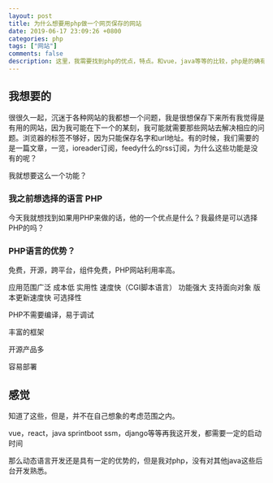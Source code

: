 ```yaml
---
layout: post
title: 为什么想要用php做一个网页保存的网站 
date: 2019-06-17 23:09:26 +0800 
categories: php 
tags: ["网站"]
comments: false
description: 这里，我需要找到php的优点，特点。和vue，java等等的比较，php是的确有优势去完成一个可以作为一个动态保存内容的网站？
---
```

## 我想要的

很很久一起，沉迷于各种网站的我都想一个问题，我是很想保存下来所有我觉得是有用的网站，因为我可能在下一个的某刻，我可能就需要那些网站去解决相应的问题。浏览器的标签不够好，因为只能保存名字和url地址。有的时候，我们需要的是一篇文章，一览，ioreader订阅，feedy什么的rss订阅，为什么这些功能是没有的呢？

我就想要这么一个功能？

### 我之前想选择的语言 PHP

今天我就想找到如果用PHP来做的话，他的一个优点是什么？我最终是可以选择PHP的吗？

### PHP语言的优势？

免费，开源，跨平台，组件免费，PHP网站利用率高。

应用范围广泛 成本低 实用性 速度快（CGI脚本语言） 功能强大 支持面向对象 版本更新速度快 可选择性


PHP不需要编译，易于调试

丰富的框架

开源产品多

容易部署

## 感觉

知道了这些，但是，并不在自己想象的考虑范围之内。

vue，react，java sprintboot ssm，django等等再我这开发，都需要一定的启动时间

那么动态语言开发还是具有一定的优势的，但是我对php，没有对其他java这些后台开发熟悉。